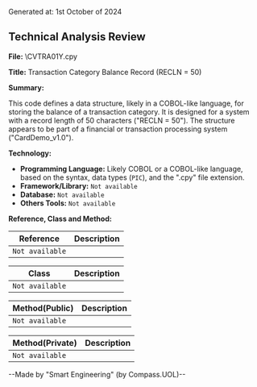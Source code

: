 Generated at: 1st October of 2024

## Technical Analysis Review

**File:**  \CVTRA01Y.cpy

**Title:**  Transaction Category Balance Record (RECLN = 50)

**Summary:** 

This code defines a data structure, likely in a COBOL-like language, for storing the balance of a transaction category.  It is designed for a system with a record length of 50 characters ("RECLN = 50").  The structure appears to be part of a financial or transaction processing system ("CardDemo_v1.0").

**Technology:**

* **Programming Language:**  Likely COBOL or a COBOL-like language, based on the syntax, data types (`PIC`), and the ".cpy" file extension.
* **Framework/Library:**  `Not available`
* **Database:** `Not available`
* **Others Tools:** `Not available`

**Reference, Class and Method:**

| Reference | Description |
|---|---|
| `Not available` | |

| Class | Description |
|---|---|
| `Not available` |  |

| Method(Public) | Description |
|---|---|
| `Not available` |  |

| Method(Private) | Description |
|---|---|
| `Not available` |  |

--Made by "Smart Engineering" (by Compass.UOL)--